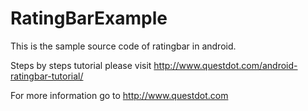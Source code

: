 # RatingBarExample
This is the sample source code of ratingbar in android.

Steps by steps tutorial please visit http://www.questdot.com/android-ratingbar-tutorial/

For more information go to http://www.questdot.com
